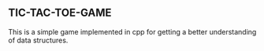 ## TIC-TAC-TOE-GAME
This is a simple game implemented in cpp for getting a better understanding of data structures.

